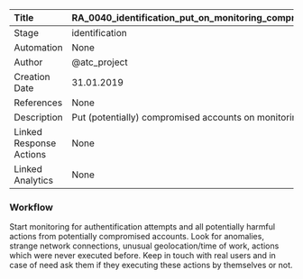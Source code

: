 | Title          | RA_0040_identification_put_on_monitoring_compromised_accounts                                                                                                      |
|:---------------|:-----------------------------------------------------------------------------------------------------------------|
| Stage    | identification                                                            |
| Automation | None |
| Author    | @atc_project                                                          |
| Creation Date    | 31.01.2019                                            |
| References     | None                                  |
| Description    | Put (potentially) compromised accounts on monitoring                                                               |
| Linked Response Actions | None |
| Linked Analytics | None |


### Workflow

Start monitoring for authentification attempts and all potentially harmful actions from potentially compromised accounts.
Look for anomalies, strange network connections, unusual geolocation/time of work, actions which were never executed before.
Keep in touch with real users and in case of need ask them if they executing these actions by themselves or not.
